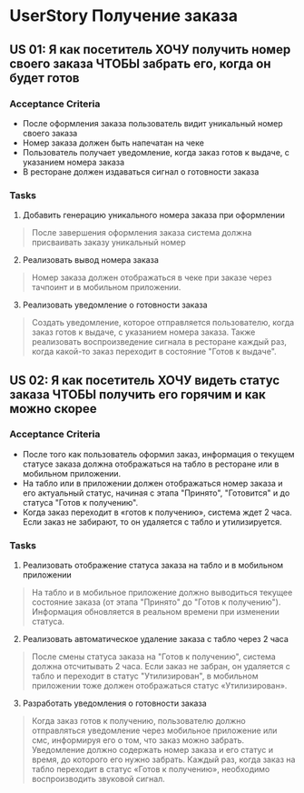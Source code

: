 # UserStory Получение заказа

## US 01: Я как посетитель ХОЧУ получить номер своего заказа ЧТОБЫ забрать его, когда он будет готов
### Acceptance Criteria 
- После оформления заказа пользователь видит уникальный номер своего заказа
- Номер заказа должен быть напечатан на чеке
- Пользователь получает уведомление, когда заказ готов к выдаче, с указанием номера заказа
- В ресторане должен издаваться сигнал о готовности заказа

### Tasks
1. Добавить генерацию уникального номера заказа при оформлении
> После завершения оформления заказа система должна присваивать заказу уникальный номер
2. Реализовать вывод номера заказа
>  Номер заказа должен отображаться в чеке при заказе через тачпоинт и в мобильном приложении.
3. Реализовать уведомление о готовности заказа
> Создать уведомление, которое отправляется пользователю, когда заказ готов к выдаче, с указанием номера заказа. Также реализовать воспроизведение сигнала в ресторане каждый раз, когда какой-то заказ переходит в состояние "Готов к выдаче".

## US 02: Я как посетитель ХОЧУ видеть статус заказа ЧТОБЫ получить его горячим и как можно скорее
### Acceptance Criteria 
- После того как пользователь оформил заказ, информация о текущем статусе заказа должна отображаться на табло в ресторане или в мобильном приложении. 
- На табло или в приложении должен отображаться номер заказа и его актуальный статус, начиная с этапа "Принято", "Готовится" и до статуса "Готов к получению".
- Когда заказ переходит в «готов к получению», система ждет 2 часа. Если заказ не забирают, то он удаляется с табло и утилизируется.


### Tasks
1.	Реализовать отображение статуса заказа на табло и в мобильном приложении
> На табло и в мобильное приложение должно выводиться текущее состояние заказа (от этапа "Принято" до "Готов к получению"). Информация обновляется в реальном времени при изменении статуса.
2.	Реализовать автоматическое удаление заказа с табло через 2 часа
> После смены статуса заказа на "Готов к получению", система должна отсчитывать 2 часа. Если заказ не забран, он удаляется с табло и переходит в статус "Утилизирован", в мобильном приложении тоже должен отображаться статус «Утилизирован».
3.	Разработать уведомления о готовности заказа
> Когда заказ готов к получению, пользователю должно отправляться уведомление через мобильное приложение или смс, информируя его о том, что заказ можно забрать. Уведомление должно содержать номер заказа и его статус и время, до которого его нужно забрать. Каждый раз, когда заказ на табло переходит в статус «Готов к получению», необходимо воспроизводить звуковой сигнал.
